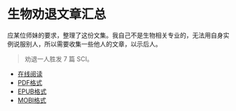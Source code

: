 # 生物劝退文章汇总



应某位师妹的要求，整理了这份文集。我自己不是生物相关专业的，无法用自身实例说服别人，所以需要收集一些他人的文章，以示后人。

> 劝退一人胜发 7 篇 SCI。

*   [在线阅读](https://www.gitbook.com/book/wizardforcel/bio-discouragement/details)
*   [PDF格式](https://www.gitbook.com/download/pdf/book/wizardforcel/bio-discouragement)
*   [EPUB格式](https://www.gitbook.com/download/epub/book/wizardforcel/bio-discouragement)
*   [MOBI格式](https://www.gitbook.com/download/mobi/book/wizardforcel/bio-discouragement)